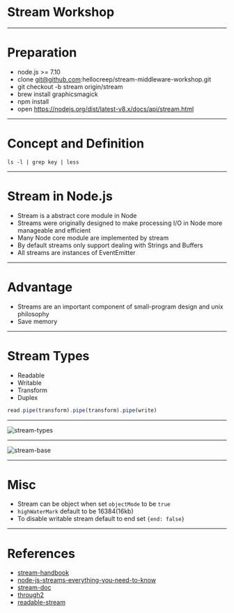 # Stream Workshop

---
# Preparation

* node.js >= 7.10
* clone git@github.com:hellocreep/stream-middleware-workshop.git
* git checkout -b stream origin/stream
* brew install graphicsmagick
* npm install
* open https://nodejs.org/dist/latest-v8.x/docs/api/stream.html

---
# Concept and Definition

```shell
ls -l | grep key | less
```

---
# Stream in Node.js
* Stream is a abstract core module in Node
* Streams were originally designed to make processing I/O in Node more manageable and efficient
* Many Node core module are implemented by stream
* By default streams only support dealing with Strings and Buffers
* All streams are instances of EventEmitter

---
# Advantage
* Streams are an important component of small-program design and unix philosophy
* Save memory

---
# Stream Types
* Readable
* Writable
* Transform
* Duplex

```javascript
read.pipe(transform).pipe(transform).pipe(write)
```

---
![stream-types](/assets/stream-types.png)

---
![stream-base](/assets/stream-base.png)

---
# Misc
* Stream can be object when set `objectMode` to be `true`
* `highWaterMark` default to be 16384(16kb)
* To disable writable stream default to end set `{end: false}`

---
# References
* [stream-handbook](https://github.com/substack/stream-handbook)
* [node-js-streams-everything-you-need-to-know](https://medium.freecodecamp.org/node-js-streams-everything-you-need-to-know-c9141306be93)
* [stream-doc](https://nodejs.org/dist/latest-v8.x/docs/api/stream.html)
* [through2](https://github.com/rvagg/through2)
* [readable-stream](https://github.com/nodejs/readable-stream)
